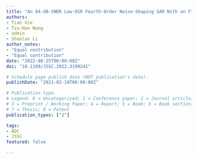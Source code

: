 ```yaml
---
title: "An 84-dB-SNDR Low-OSR Fourth-Order Noise-Shaping SAR With an FIA-Assisted EF-CRFF Structure and Noise-Mitigated Push-Pull Buffer-in-Loop Technique"
authors:
- Tian Xie
- Tzu-Han Wang
- admin
- Shaolan Li
author_notes:
- "Equal contribution"
- "Equal contribution"
date: "2022-08-25T00:00:00Z"
doi: "10.1109/JSSC.2022.3199241"

# Schedule page publish date (NOT publication's date).
publishDate: "2021-02-10T00:00:00Z"

# Publication type.
# Legend: 0 = Uncategorized; 1 = Conference paper; 2 = Journal article;
# 3 = Preprint / Working Paper; 4 = Report; 5 = Book; 6 = Book section;
# 7 = Thesis; 8 = Patent
publication_types: ["2"]

tags:
- ADC
- JSSC
featured: false

---
```

